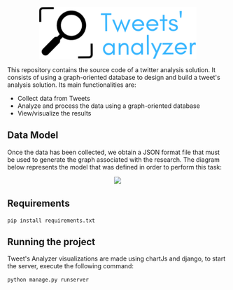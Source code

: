 
<p align="center">
  <img src="https://github.com/saadchoukry/Tweet-s-Analyzer/blob/master/static/images/Tweets_analyzer.png?raw=true">
</p>

This repository contains the source code of a twitter analysis solution. It consists of using a graph-oriented database to design and build a tweet's analysis solution. Its main functionalities are:
  - Collect data from Tweets 
  - Analyze and process the data using a graph-oriented database
  - View/visualize the results

## Data Model
Once the data has been collected, we obtain a JSON format file that must be used to generate the graph associated with the research.
The diagram below represents the model that was defined in order to perform this task:

<p align="center">
  <img  src="https://media.discordapp.net/attachments/616373618976358563/790170637830062090/NEO_SCHEMA.png?raw=true">
</p>

## Requirements
```
pip install requirements.txt
```

## Running the project
Tweet's Analyzer visualizations are made using chartJs and django, to start the server, execute the following command:
```
python manage.py runserver
```
